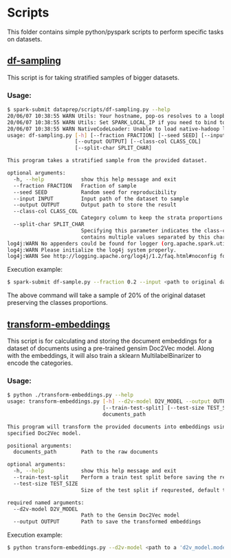 # Scripts

This folder contains simple python/pyspark scripts to perform specific tasks on datasets.

## [df-sampling](df-sampling.py)
This script is for taking stratified samples of bigger datasets.
### Usage:
```bash
$ spark-submit dataprep/scripts/df-sampling.py --help
20/06/07 10:38:55 WARN Utils: Your hostname, pop-os resolves to a loopback address: 127.0.1.1; using 192.168.1.110 instead (on interface wlp0s20f3)
20/06/07 10:38:55 WARN Utils: Set SPARK_LOCAL_IP if you need to bind to another address
20/06/07 10:38:55 WARN NativeCodeLoader: Unable to load native-hadoop library for your platform... using builtin-java classes where applicable
usage: df-sampling.py [-h] [--fraction FRACTION] [--seed SEED] [--input INPUT]
                      [--output OUTPUT] [--class-col CLASS_COL]
                      [--split-char SPLIT_CHAR]

This program takes a stratified sample from the provided dataset.

optional arguments:
  -h, --help            show this help message and exit
  --fraction FRACTION   Fraction of sample
  --seed SEED           Random seed for reproducibility
  --input INPUT         Input path of the dataset to sample
  --output OUTPUT       Output path to store the result
  --class-col CLASS_COL
                        Category column to keep the strata proportions
  --split-char SPLIT_CHAR
                        Specifying this parameter indicates the class-col
                        contains multiple values separated by this character
log4j:WARN No appenders could be found for logger (org.apache.spark.util.ShutdownHookManager).
log4j:WARN Please initialize the log4j system properly.
log4j:WARN See http://logging.apache.org/log4j/1.2/faq.html#noconfig for more info.
```
Execution example:
```bash
$ spark-submit df-sample.py --fraction 0.2 --input <path to original dataset> --output <path to output folder> --class-col categories --split-char ";"
```
The above command will take a sample of 20% of the original dataset preserving the classes proportions.

## [transform-embeddings](transform-embeddings.py)
This script is for calculating and storing the document embeddings for
a dataset of documents using a pre-trained gensim Doc2Vec model. Along with the embeddings, it will also train a sklearn MultilabelBinarizer to encode the categories.
### Usage:
```bash
$ python ./transform-embeddings.py --help
usage: transform-embeddings.py [-h] --d2v-model D2V_MODEL --output OUTPUT
                               [--train-test-split] [--test-size TEST_SIZE]
                               documents_path

This program will transform the provided documents into embeddings using the
specified Doc2Vec model.

positional arguments:
  documents_path        Path to the raw documents

optional arguments:
  -h, --help            show this help message and exit
  --train-test-split    Perform a train test split before saving the results
  --test-size TEST_SIZE
                        Size of the test split if requrested, default to 0.3

required named arguments:
  --d2v-model D2V_MODEL
                        Path to the Gensim Doc2Vec model
  --output OUTPUT       Path to save the transformed embeddings
```
Execution example:
```bash
$ python transform-embeddings.py --d2v-model <path to a 'd2v_model.model'> --output <path to output folder> --train-test-split <path to original dataset>
```